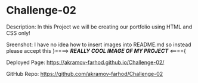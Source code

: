 # Challenge-02
Description:
  In this Project we will be creating our portfolio using HTML and CSS only!
  
Sreenshot:
  I have no idea how to insert images into README.md
  so instead please accept this
  }====> ***REALLY COOL IMAGE OF MY PROJECT*** <===={
  
Deployed Page:
  https://akramov-farhod.github.io/Challenge-02/
  
GitHub Repo:
  https://github.com/akramov-farhod/Challenge-02
